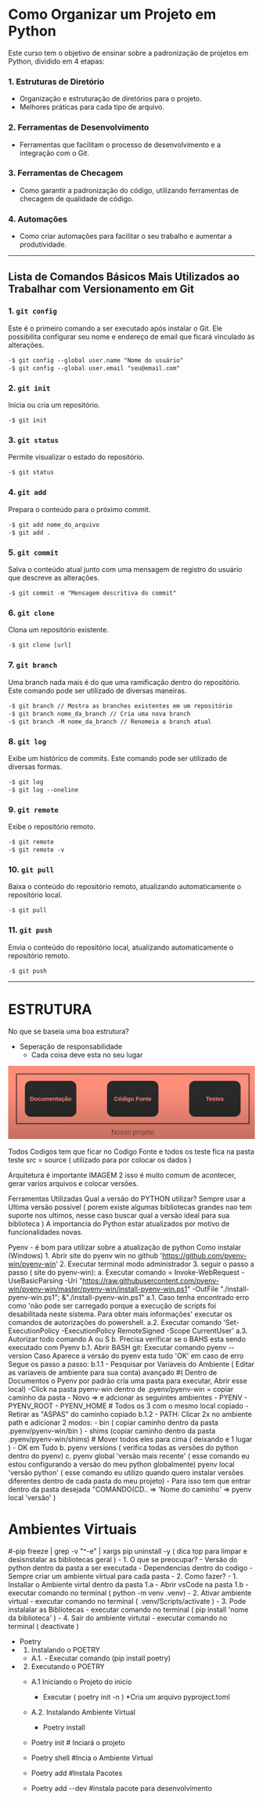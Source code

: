 # **Como Organizar um Projeto em Python**  

Este curso tem o objetivo de ensinar sobre a padronização de projetos em Python, dividido em 4 etapas:

### **1. Estruturas de Diretório**
- Organização e estruturação de diretórios para o projeto.
- Melhores práticas para cada tipo de arquivo.

### **2. Ferramentas de Desenvolvimento**
- Ferramentas que facilitam o processo de desenvolvimento e a integração com o Git.

### **3. Ferramentas de Checagem**
- Como garantir a padronização do código, utilizando ferramentas de checagem de qualidade de código.

### **4. Automações**
- Como criar automações para facilitar o seu trabalho e aumentar a produtividade.

---

## **Lista de Comandos Básicos Mais Utilizados ao Trabalhar com Versionamento em Git**

### **1. `git config`**
Este é o primeiro comando a ser executado após instalar o Git. Ele possibilita configurar seu nome e endereço de email que ficará vinculado às alterações.

    -$ git config --global user.name "Nome do usuário"  
    -$ git config --global user.email "seu@email.com"
    
### **2. `git init`**  
Inicia ou cria um repositório.

    -$ git init

### **3. `git status`**
Permite visualizar o estado do repositório.  

    -$ git status

### **4. `git add`** 
Prepara o conteúdo para o próximo commit.  

    -$ git add nome_do_arquivo  
    -$ git add .

### **5. `git commit`** 
Salva o conteúdo atual junto com uma mensagem de registro do usuário que descreve as alterações.  
    
    -$ git commit -m "Mensagem descritiva do commit"  

### **6. `git clone`** 
Clona um repositório existente.  
    
    -$ git clone [url]
    
### **7. `git branch`** 
Uma branch nada mais é do que uma ramificação dentro do repositório. Este comando pode ser utilizado de diversas maneiras.  
    
    -$ git branch // Mostra as branches existentes em um repositório  
    -$ git branch nome_da_branch // Cria uma nova branch  
    -$ git branch -M nome_da_branch // Renomeia a branch atual  

### **8. `git log`** 
Exibe um histórico de commits. Este comando pode ser utilizado de diversas formas.  
    
    -$ git log  
    -$ git log --oneline  

### **9. `git remote`** 
Exibe o repositório remoto.  
    
    -$ git remote  
    -$ git remote -v  

### **10. `git pull`** 
Baixa o conteúdo do repositório remoto, atualizando automaticamente o repositório local.  
    
    -$ git pull  

### **11. `git push`** 
Envia o conteúdo do repositório local, atualizando automaticamente o repositório remoto.  
    
    -$ git push  
---

# **ESTRUTURA**  
No que se baseia uma boa estrutura?  
- Seperação de responsabilidade  
  - Cada coisa deve esta no seu lugar  
<img src="/img/Nosso_Projeto.png">

Todos Codigos tem que ficar no Codigo Fonte e todos os teste fica na pasta teste
src = source ( utilizado para por colocar os dados )


Arquitetura é importante
IMAGEM 2
isso é muito comum de acontecer, gerar varios arquivos e colocar versões.

Ferramentas Utilizadas
Qual a versão do PYTHON utilizar? 
Sempre usar a Ultima versão possivel ( porem existe algumas bibliotecas grandes nao tem suporte nos ultimos, nesse caso buscar qual a versão ideal para sua biblioteca )
A importancia do Python estar atualizados por motivo de funcionalidades novas.

Pyenv - é bom para utilizar sobre a atualização de python
Como instalar (Windows)
    1. Abrir site do pyenv win no github 'https://github.com/pyenv-win/pyenv-win'
    2. Executar terminal modo administrador
    3. seguir o passo a passo ( site do pyenv-win):
        a. Executar comando = Invoke-WebRequest -UseBasicParsing -Uri "https://raw.githubusercontent.com/pyenv-win/pyenv-win/master/pyenv-win/install-pyenv-win.ps1" -OutFile "./install-pyenv-win.ps1"; &"./install-pyenv-win.ps1"
            a.1. Caso tenha encontrado erro como 'não pode ser carregado porque a execução de scripts foi
desabilitada neste sistema. Para obter mais informações' executar os comandos de autorizações do powershell.
            a.2. Executar comando 'Set-ExecutionPolicy -ExecutionPolicy RemoteSigned -Scope CurrentUser'
            a.3. Autorizar todo comando A ou S
        b. Precisa verificar se o BAHS esta sendo executado com Pyenv
            b.1. Abrir BASH git:
                Executar comando pyenv --version
                Caso Aparece a versão do pyenv esta tudo 'OK' em caso de erro Segue os passo a passo:
                b.1.1 - Pesquisar por Variaveis do Ambiente ( Editar as variaveis de ambiente para sua conta)
                        avançado 
                        #( Dentro de Documentos o Pyenv por padrão cria uma pasta para executar, Abrir esse local)
                        -Click na pasta pyenv-win dentro de .pyenv/pyenv-win = copiar caminho da pasta
                        - Novo => e adcionar as seguintes ambientes
                          - PYENV
                          - PYENV_ROOT
                          - PYENV_HOME
                        # Todos os 3 com o mesmo local copiado - Retirar as  "ASPAS" do caminho copiado
                b.1.2 - PATH:
                        Clicar 2x no ambiente path e adicionar 2 modos:
                          - bin ( copiar caminho dentro da pasta .pyenv/pyenv-win/bin )
                          - shims (copiar caminho dentro da pasta .pyenv/pyenv-win/shims)
                    # Mover todos eles para cima ( deixando e 1 lugar )
                        - OK em Tudo
        b. pyenv versions ( verifica todas as versões do python dentro do pyenv)
        c. pyenv global 'versão mais recente' ( esse comando eu estou configurando a versão do meu python globalmente)
           pyenv local 'versão python' ( esse comando eu utilizo quando quero instalar versões diferentes dentro de cada pasta do meu projeto)
            - Para isso tem que entrar dentro da pasta desejada "COMANDO(CD.. => 'Nome do caminho' => pyenv local 'versão' )


# Ambientes Virtuais
#-pip freeze | grep -v "^-e" | xargs pip uninstall -y ( dica top para limpar e desisnstalar as bibliotecas geral )
    - 1. O que se preocupar?
      - Versão do python dentro da pasta a ser executada
      - Dependencias dentro do codigo
      - Sempre criar um ambiente virtual para cada pasta
    - 2. Como fazer?
      - 1. Installar o Ambiente virtal dentro da pasta
            1.a - Abrir vsCode na pasta
            1.b - executar comando no terminal ( python -m venv .venv)
      - 2. Ativar ambiente virtual
        - executar comando no terminal ( .venv/Scripts/activate )
      - 3. Pode instalalar as Bibliotecas
        - executar comando no terminal ( pip install 'nome da biblioteca' )
      - 4. Sair do ambiente virtutal
        -  executar comando no terminal ( deactivate )
   - Poetry 
   - 1. Instalando o POETRY
     - A.1. - Executar comando (pip install poetry) 
   - 2. Executando o POETRY
     - A.1 Iniciando o Projeto do inicio
       - Executar ( poetry init -n )
            *Cria um arquivo pyproject.toml
     - A.2. Instalando Ambiente Virtual
       - Poetry install





     - Poetry init # Inciará o projeto
     - Poetry shell #Incia o Ambiente Virtual
     - Poetry add <PACOTE> #Instala Pacotes
     - Poetry add --dev <PACOTE> #instala pacote para desenvolvimento
